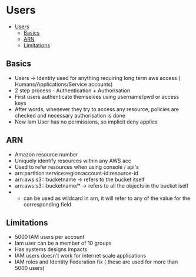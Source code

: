 

# Users
- [Users](#users)
  - [Basics](#basics)
  - [ARN](#arn)
  - [Limitations](#limitations)

## Basics

- Users -> Identity used for anything requiring long term aws access ( Humans/Applications/Service accounts)
- 2 step process - Authentication + Authorisation
- First users authenticate themselves using username/pwd or access keys
- After words, whenever they try to access any resource, policies are checked and necessary authorisation is done
- New Iam User has no permissions, so implicit deny applies

## ARN

- Amazon resource number
- Uniquely identify resources within any AWS acc
- Used to refer resources when using console / api's
- arn:partition:service:region:account-id:resource-id
- arn:aws:s3:::bucketname -> refers to the bucket itself
- arn:aws:s3:::bucketname/* -> refers to all the objects in the bucket iself
- * can be used as wildcard in arn, it will refer to any of the value for the corresponding field

## Limitations

- 5000 IAM users per account
- Iam user can be a member of 10 groups
- Has systems designs impacts
- IAM users doesn't work for internet scale applications
- IAM roles and Identity Federation fix ( these are used for more than 5000 users)